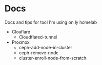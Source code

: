 # Docs
Docs and tips for tool I'm using on ly homelab

- Clouflare
    - Cloudflared-tunnel
- Proxmox
    - ceph-add-node-in-cluster
    - ceph-remove-node
    - cluster-enroll-node-from-scratch